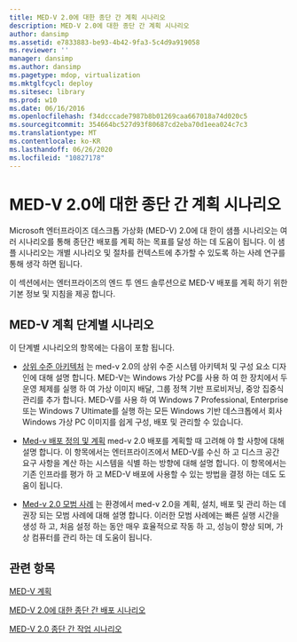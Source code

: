 ```yaml
---
title: MED-V 2.0에 대한 종단 간 계획 시나리오
description: MED-V 2.0에 대한 종단 간 계획 시나리오
author: dansimp
ms.assetid: e7833883-be93-4b42-9fa3-5c4d9a919058
ms.reviewer: ''
manager: dansimp
ms.author: dansimp
ms.pagetype: mdop, virtualization
ms.mktglfcycl: deploy
ms.sitesec: library
ms.prod: w10
ms.date: 06/16/2016
ms.openlocfilehash: f34dcccade7987b8b01269caa667018a74d020c5
ms.sourcegitcommit: 354664bc527d93f80687cd2eba70d1eea024c7c3
ms.translationtype: MT
ms.contentlocale: ko-KR
ms.lasthandoff: 06/26/2020
ms.locfileid: "10827178"
---
```

# MED-V 2.0에 대한 종단 간 계획 시나리오


Microsoft 엔터프라이즈 데스크톱 가상화 (MED-V) 2.0에 대 한이 샘플 시나리오는 여러 시나리오를 통해 종단간 배포를 계획 하는 목표를 달성 하는 데 도움이 됩니다. 이 샘플 시나리오는 개별 시나리오 및 절차를 컨텍스트에 추가할 수 있도록 하는 사례 연구를 통해 생각 하면 됩니다.

이 섹션에서는 엔터프라이즈의 엔드 투 엔드 솔루션으로 MED-V 배포를 계획 하기 위한 기본 정보 및 지침을 제공 합니다.

## MED-V 계획 단계별 시나리오


이 단계별 시나리오의 항목에는 다음이 포함 됩니다.

-   [상위 수준 아키텍처](high-level-architecturemedv2.md) 는 med-v 2.0의 상위 수준 시스템 아키텍처 및 구성 요소 디자인에 대해 설명 합니다. MED-V는 Windows 가상 PC를 사용 하 여 한 장치에서 두 운영 체제를 실행 하 여 가상 이미지 배달, 그룹 정책 기반 프로비저닝, 중앙 집중식 관리를 추가 합니다. MED-V를 사용 하 여 Windows 7 Professional, Enterprise 또는 Windows 7 Ultimate를 실행 하는 모든 Windows 기반 데스크톱에서 회사 Windows 가상 PC 이미지를 쉽게 구성, 배포 및 관리할 수 있습니다.

-   [Med-v 배포 정의 및 계획](define-and-plan-your-med-v-deployment.md) med-v 2.0 배포를 계획할 때 고려해 야 할 사항에 대해 설명 합니다. 이 항목에서는 엔터프라이즈에서 MED-V를 수신 하 고 디스크 공간 요구 사항을 계산 하는 시스템을 식별 하는 방향에 대해 설명 합니다. 이 항목에서는 기존 인프라를 평가 하 고 MED-V 배포에 사용할 수 있는 방법을 결정 하는 데도 도움이 됩니다.

-   [Med-v 2.0 모범 사례](med-v-20-best-practices.md) 는 환경에서 med-v 2.0을 계획, 설치, 배포 및 관리 하는 데 권장 되는 모범 사례에 대해 설명 합니다. 이러한 모범 사례에는 빠른 실행 시간을 생성 하 고, 처음 설정 하는 동안 매우 효율적으로 작동 하 고, 성능이 향상 되며, 가상 컴퓨터를 관리 하는 데 도움이 됩니다.

## 관련 항목


[MED-V 계획](planning-for-med-v.md)

[MED-V 2.0에 대한 종단 간 배포 시나리오](end-to-end-deployment-scenario-for-med-v-20.md)

[MED-V 2.0 종단 간 작업 시나리오](end-to-end-operations-scenario-for-med-v-20.md)

 

 






